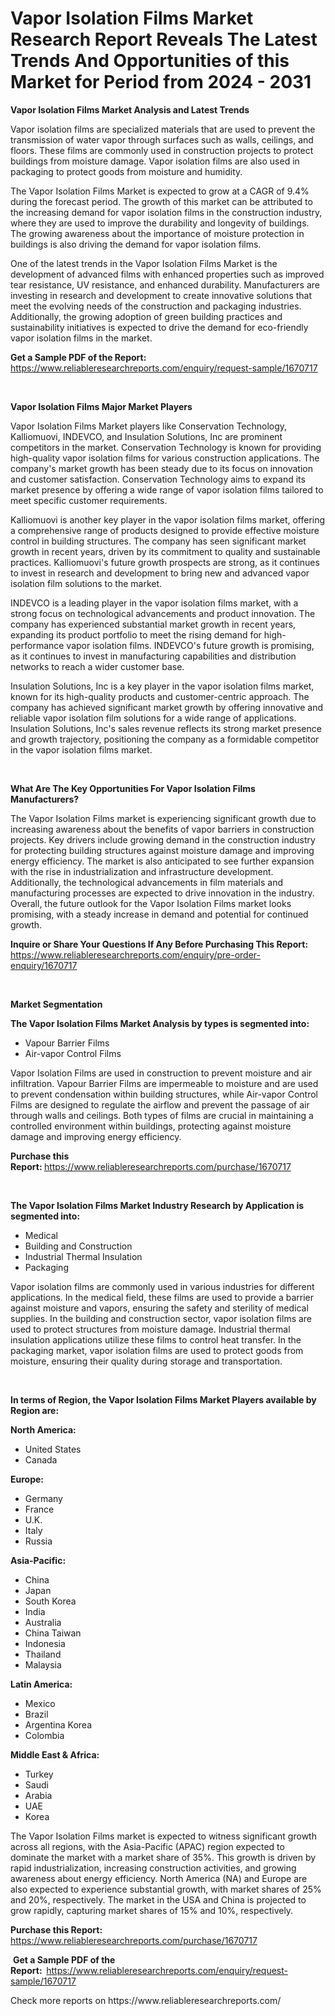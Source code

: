 <p><h1>Vapor Isolation Films Market Research Report Reveals The Latest Trends And Opportunities of this Market for Period from 2024 - 2031</h1></p><p><strong>Vapor Isolation Films Market Analysis and Latest Trends</strong></p>
<p><p>Vapor isolation films are specialized materials that are used to prevent the transmission of water vapor through surfaces such as walls, ceilings, and floors. These films are commonly used in construction projects to protect buildings from moisture damage. Vapor isolation films are also used in packaging to protect goods from moisture and humidity.</p><p>The Vapor Isolation Films Market is expected to grow at a CAGR of 9.4% during the forecast period. The growth of this market can be attributed to the increasing demand for vapor isolation films in the construction industry, where they are used to improve the durability and longevity of buildings. The growing awareness about the importance of moisture protection in buildings is also driving the demand for vapor isolation films.</p><p>One of the latest trends in the Vapor Isolation Films Market is the development of advanced films with enhanced properties such as improved tear resistance, UV resistance, and enhanced durability. Manufacturers are investing in research and development to create innovative solutions that meet the evolving needs of the construction and packaging industries. Additionally, the growing adoption of green building practices and sustainability initiatives is expected to drive the demand for eco-friendly vapor isolation films in the market.</p></p>
<p><strong>Get a Sample PDF of the Report:&nbsp;</strong> <a href="https://www.reliableresearchreports.com/enquiry/request-sample/1670717">https://www.reliableresearchreports.com/enquiry/request-sample/1670717</a></p>
<p>&nbsp;</p>
<p><strong>Vapor Isolation Films Major Market Players</strong></p>
<p><p>Vapor Isolation Films Market players like Conservation Technology, Kalliomuovi, INDEVCO, and Insulation Solutions, Inc are prominent competitors in the market. Conservation Technology is known for providing high-quality vapor isolation films for various construction applications. The company's market growth has been steady due to its focus on innovation and customer satisfaction. Conservation Technology aims to expand its market presence by offering a wide range of vapor isolation films tailored to meet specific customer requirements.</p><p>Kalliomuovi is another key player in the vapor isolation films market, offering a comprehensive range of products designed to provide effective moisture control in building structures. The company has seen significant market growth in recent years, driven by its commitment to quality and sustainable practices. Kalliomuovi's future growth prospects are strong, as it continues to invest in research and development to bring new and advanced vapor isolation film solutions to the market.</p><p>INDEVCO is a leading player in the vapor isolation films market, with a strong focus on technological advancements and product innovation. The company has experienced substantial market growth in recent years, expanding its product portfolio to meet the rising demand for high-performance vapor isolation films. INDEVCO's future growth is promising, as it continues to invest in manufacturing capabilities and distribution networks to reach a wider customer base.</p><p>Insulation Solutions, Inc is a key player in the vapor isolation films market, known for its high-quality products and customer-centric approach. The company has achieved significant market growth by offering innovative and reliable vapor isolation film solutions for a wide range of applications. Insulation Solutions, Inc's sales revenue reflects its strong market presence and growth trajectory, positioning the company as a formidable competitor in the vapor isolation films market.</p></p>
<p>&nbsp;</p>
<p><strong>What Are The Key Opportunities For Vapor Isolation Films Manufacturers?</strong></p>
<p><p>The Vapor Isolation Films market is experiencing significant growth due to increasing awareness about the benefits of vapor barriers in construction projects. Key drivers include growing demand in the construction industry for protecting building structures against moisture damage and improving energy efficiency. The market is also anticipated to see further expansion with the rise in industrialization and infrastructure development. Additionally, the technological advancements in film materials and manufacturing processes are expected to drive innovation in the industry. Overall, the future outlook for the Vapor Isolation Films market looks promising, with a steady increase in demand and potential for continued growth.</p></p>
<p><strong>Inquire or Share Your Questions If Any Before Purchasing This Report:</strong> <a href="https://www.reliableresearchreports.com/enquiry/pre-order-enquiry/1670717">https://www.reliableresearchreports.com/enquiry/pre-order-enquiry/1670717</a></p>
<p>&nbsp;</p>
<p><strong>Market Segmentation</strong></p>
<p><strong>The Vapor Isolation Films Market Analysis by types is segmented into:</strong></p>
<p><ul><li>Vapour Barrier Films</li><li>Air-vapor Control Films</li></ul></p>
<p><p>Vapor Isolation Films are used in construction to prevent moisture and air infiltration. Vapour Barrier Films are impermeable to moisture and are used to prevent condensation within building structures, while Air-vapor Control Films are designed to regulate the airflow and prevent the passage of air through walls and ceilings. Both types of films are crucial in maintaining a controlled environment within buildings, protecting against moisture damage and improving energy efficiency.</p></p>
<p><strong>Purchase this Report:&nbsp;</strong><a href="https://www.reliableresearchreports.com/purchase/1670717">https://www.reliableresearchreports.com/purchase/1670717</a></p>
<p>&nbsp;</p>
<p><strong>The Vapor Isolation Films Market Industry Research by Application is segmented into:</strong></p>
<p><ul><li>Medical</li><li>Building and Construction</li><li>Industrial Thermal Insulation</li><li>Packaging</li></ul></p>
<p><p>Vapor isolation films are commonly used in various industries for different applications. In the medical field, these films are used to provide a barrier against moisture and vapors, ensuring the safety and sterility of medical supplies. In the building and construction sector, vapor isolation films are used to protect structures from moisture damage. Industrial thermal insulation applications utilize these films to control heat transfer. In the packaging market, vapor isolation films are used to protect goods from moisture, ensuring their quality during storage and transportation.</p></p>
<p>&nbsp;</p>
<p><strong>In terms of Region, the Vapor Isolation Films Market Players available by Region are:</strong></p>
<p>
    <p> <strong> North America: </strong>
        <ul>
            <li>United States</li>
            <li>Canada</li>
        </ul>
        </p> 
    <p> <strong> Europe: </strong>
        <ul>
            <li>Germany</li>
            <li>France</li>
            <li>U.K.</li>
            <li>Italy</li>
            <li>Russia</li>
        </ul>
        </p> 
    <p> <strong> Asia-Pacific: </strong>
        <ul>
            <li>China</li>
            <li>Japan</li>
            <li>South Korea</li>
            <li>India</li>
            <li>Australia</li>
            <li>China Taiwan</li>
            <li>Indonesia</li>
            <li>Thailand</li>
            <li>Malaysia</li>
        </ul>
        </p> 
    <p> <strong> Latin America: </strong>
        <ul>
            <li>Mexico</li>
            <li>Brazil</li>
            <li>Argentina Korea</li>
            <li>Colombia</li>
        </ul>
        </p> 
    <p> <strong> Middle East & Africa: </strong>
        <ul>
            <li>Turkey</li>
            <li>Saudi</li>
            <li>Arabia</li>
            <li>UAE</li>
            <li>Korea</li>
        </ul>
    </p>
    </p>
<p><p>The Vapor Isolation Films market is expected to witness significant growth across all regions, with the Asia-Pacific (APAC) region expected to dominate the market with a market share of 35%. This growth is driven by rapid industrialization, increasing construction activities, and growing awareness about energy efficiency. North America (NA) and Europe are also expected to experience substantial growth, with market shares of 25% and 20%, respectively. The market in the USA and China is projected to grow rapidly, capturing market shares of 15% and 10%, respectively.</p></p>
<p><strong>Purchase this Report: </strong><a href="https://www.reliableresearchreports.com/purchase/1670717">https://www.reliableresearchreports.com/purchase/1670717</a></p>
<p>&nbsp;<strong>Get a Sample PDF of the Report:&nbsp;&nbsp;</strong><a href="https://www.reliableresearchreports.com/enquiry/request-sample/1670717">https://www.reliableresearchreports.com/enquiry/request-sample/1670717</a></p>
<p><strong></strong></p>
<p>Check more reports on https://www.reliableresearchreports.com/</p>